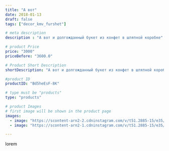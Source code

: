 ```yaml
---
title: "А вот"
date: 2018-01-13
draft: false
tags: ["decor_kmv_furshet"]

# meta description
description : "А вот и долгожданный букет из конфет в шляпной коробке"

# product Price
price: "3000"
priceBefore: "3600.0"

# Product Short Description
shortDescription: "А вот и долгожданный букет из конфет в шляпной коробке"

#product ID
productID: "Bd5heEsF-8K"

# type must be "products"
type: "products"

# product Images
# first image will be shown in the product page
images:
  - image: "https://scontent-arn2-2.cdninstagram.com/v/t51.2885-15/e35/26068799_511838822532260_979500161237516288_n.jpg?se=7&tp=1&_nc_ht=scontent-arn2-2.cdninstagram.com&_nc_cat=108&_nc_ohc=s3rNwA1LWvkAX_mylkX&oh=c8cb5104826bf325d100b4e0d99d2493&oe=6074F705&ig_cache_key=MTY5MTUzMDMyNTAxMTE4OTI5Mw%3D%3D.2"
  - image: "https://scontent-arn2-1.cdninstagram.com/v/t51.2885-15/e35/26344753_1788114888155359_3180005923535978496_n.jpg?se=7&tp=1&_nc_ht=scontent-arn2-1.cdninstagram.com&_nc_cat=107&_nc_ohc=zCeylMbjTwsAX_Lvv3r&oh=0aa7bcc5772359686f752b187c0eefa8&oe=607432D8&ig_cache_key=MTY5MTUzMDMyMTk3NDQ1OTYyMA%3D%3D.2"

---
```

lorem
